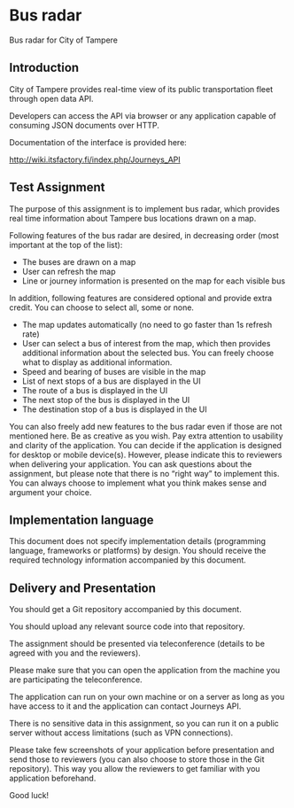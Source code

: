# Bus radar

Bus radar for City of Tampere

## Introduction

City of Tampere provides real-time view of its public transportation fleet through open data API.

Developers can access the API via browser or any application capable of consuming JSON documents over HTTP.

Documentation of the interface is provided here:

http://wiki.itsfactory.fi/index.php/Journeys_API

## Test Assignment

The purpose of this assignment is to implement bus radar, which provides real time information about Tampere bus locations drawn on a map.

Following features of the bus radar are desired, in decreasing order (most important at the top of the list):

- The buses are drawn on a map
- User can refresh the map
- Line or journey information is presented on the map for each visible bus

In addition, following features are considered optional and provide extra credit. You can choose to select all, some or none.

- The map updates automatically (no need to go faster than 1s refresh rate)
- User can select a bus of interest from the map, which then provides additional information about the selected bus. You can freely choose what to display as additional information.
- Speed and bearing of buses are visible in the map
- List of next stops of a bus are displayed in the UI
- The route of a bus is displayed in the UI
- The next stop of the bus is displayed in the UI
- The destination stop of a bus is displayed in the UI

You can also freely add new features to the bus radar even if those are not mentioned here. Be as creative as you wish. Pay extra attention to usability and clarity of the application. You can decide if the application is designed for desktop or mobile device(s). However, please indicate this to reviewers when delivering your application. You can ask questions about the assignment, but please note that there is no “right way” to implement this. You can always choose to implement what you think makes sense and argument your choice.
 
## Implementation language

This document does not specify implementation details (programming language, frameworks or platforms) by design. You should receive the required technology information accompanied by this document.

## Delivery and Presentation

You should get a Git repository accompanied by this document.

You should upload any relevant source code into that repository.

The assignment should be presented via teleconference (details to be agreed with you and the reviewers).

Please make sure that you can open the application from the machine you are participating the teleconference.

The application can run on your own machine or on a server as long as you have access to it and the application can contact Journeys API.

There is no sensitive data in this assignment, so you can run it on a public server without access limitations (such as VPN connections).

Please take few screenshots of your application before presentation and send those to reviewers (you can also choose to store those in the Git repository). This way you allow the reviewers to get familiar with you application beforehand.


Good luck!